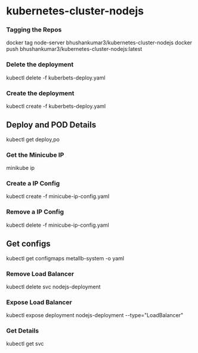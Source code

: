 # kubernetes-cluster-nodejs

### Tagging the Repos
docker tag node-server bhushankumar3/kubernetes-cluster-nodejs
docker push bhushankumar3/kubernetes-cluster-nodejs:latest

### Delete the deployment
kubectl delete -f kuberbets-deploy.yaml

### Create the deployment
kubectl create -f kuberbets-deploy.yaml

## Deploy and POD Details
kubectl get deploy,po

### Get the Minicube IP
minikube ip

### Create a IP Config 
kubectl create -f minicube-ip-config.yaml

### Remove a IP Config 
kubectl delete -f minicube-ip-config.yaml

## Get configs
kubectl get configmaps metallb-system -o yaml

### Remove Load Balancer
kubectl delete svc nodejs-deployment

### Expose Load Balancer
kubectl expose deployment nodejs-deployment --type="LoadBalancer"

### Get Details
kubectl get svc
